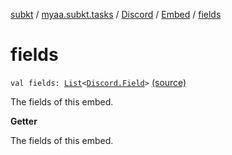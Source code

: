 [subkt](../../../index.md) / [myaa.subkt.tasks](../../index.md) / [Discord](../index.md) / [Embed](index.md) / [fields](./fields.md)

# fields

`val fields: `[`List`](https://kotlinlang.org/api/latest/jvm/stdlib/kotlin.collections/-list/index.html)`<`[`Discord.Field`](../-field/index.md)`>` [(source)](https://github.com/Myaamori/SubKt/blob/0.1.9/src/main/kotlin/myaa/subkt/tasks/discordtask.kt#L334)

The fields of this embed.

**Getter**

The fields of this embed.

